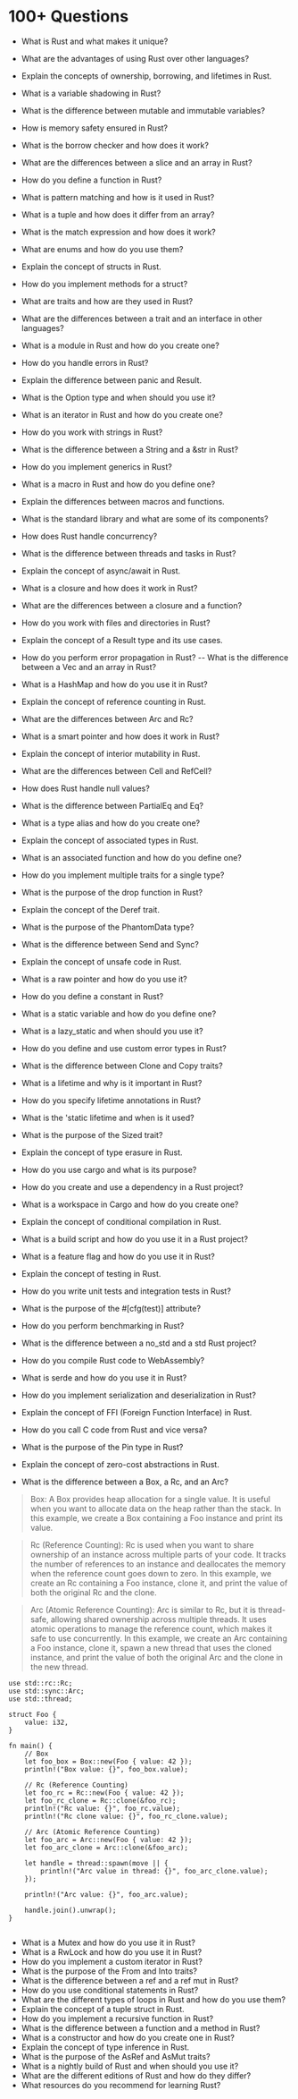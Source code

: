 # 100+ Questions

- What is Rust and what makes it unique?

- What are the advantages of using Rust over other languages?

- Explain the concepts of ownership, borrowing, and lifetimes in Rust.

- What is a variable shadowing in Rust?

- What is the difference between mutable and immutable variables?

- How is memory safety ensured in Rust?

- What is the borrow checker and how does it work?

- What are the differences between a slice and an array in Rust?
- How do you define a function in Rust?
- What is pattern matching and how is it used in Rust?
- What is a tuple and how does it differ from an array?
- What is the match expression and how does it work?
- What are enums and how do you use them?
- Explain the concept of structs in Rust.
- How do you implement methods for a struct?
- What are traits and how are they used in Rust?
- What are the differences between a trait and an interface in other languages?
- What is a module in Rust and how do you create one?
- How do you handle errors in Rust?
- Explain the difference between panic and Result.
- What is the Option type and when should you use it?
- What is an iterator in Rust and how do you create one?
- How do you work with strings in Rust?
- What is the difference between a String and a &str in Rust?
- How do you implement generics in Rust?
- What is a macro in Rust and how do you define one?
- Explain the differences between macros and functions.
- What is the standard library and what are some of its components?
- How does Rust handle concurrency?
- What is the difference between threads and tasks in Rust?
- Explain the concept of async/await in Rust.
- What is a closure and how does it work in Rust?
- What are the differences between a closure and a function?
- How do you work with files and directories in Rust?
- Explain the concept of a Result type and its use cases.
- How do you perform error propagation in Rust?
-- What is the difference between a Vec and an array in Rust?
-  What is a HashMap and how do you use it in Rust?
-  Explain the concept of reference counting in Rust.
-  What are the differences between Arc and Rc?
-  What is a smart pointer and how does it work in Rust?
-  Explain the concept of interior mutability in Rust.
-  What are the differences between Cell and RefCell?
-  How does Rust handle null values?
-  What is the difference between PartialEq and Eq?
-  What is a type alias and how do you create one?
-  Explain the concept of associated types in Rust.
-  What is an associated function and how do you define one?
-  How do you implement multiple traits for a single type?
-  What is the purpose of the drop function in Rust?
-  Explain the concept of the Deref trait.
-  What is the purpose of the PhantomData type?
-  What is the difference between Send and Sync?
-  Explain the concept of unsafe code in Rust.
-  What is a raw pointer and how do you use it?
-  How do you define a constant in Rust?
-  What is a static variable and how do you define one?
-  What is a lazy_static and when should you use it?
- How do you define and use custom error types in Rust?
-  What is the difference between Clone and Copy traits?
-  What is a lifetime and why is it important in Rust?
-  How do you specify lifetime annotations in Rust?
-  What is the 'static lifetime and when is it used?
-  What is the purpose of the Sized trait?
-  Explain the concept of type erasure in Rust.
-  How do you use cargo and what is its purpose?
-  How do you create and use a dependency in a Rust project?
-  What is a workspace in Cargo and how do you create one?
-  Explain the concept of conditional compilation in Rust.
-  What is a build script and how do you use it in a Rust project?
-  What is a feature flag and how do you use it in Rust?
-  Explain the concept of testing in Rust.
-  How do you write unit tests and integration tests in Rust?
-  What is the purpose of the #[cfg(test)] attribute?
-  How do you perform benchmarking in Rust?
-  What is the difference between a no_std and a std Rust project?
-  How do you compile Rust code to WebAssembly?
-  What is serde and how do you use it in Rust?
-  How do you implement serialization and deserialization in Rust?
-  Explain the concept of FFI (Foreign Function Interface) in Rust.
-  How do you call C code from Rust and vice versa?
-  What is the purpose of the Pin type in Rust?
-  Explain the concept of zero-cost abstractions in Rust.
-  What is the difference between a Box, a Rc, and an Arc?

<blockquote>
Box: A Box provides heap allocation for a single value. It is useful when you want to allocate data on the heap rather than the stack. In this example, we create a Box containing a Foo instance and print its value.
</blockquote>

<blockquote>
Rc (Reference Counting): Rc is used when you want to share ownership of an instance across multiple parts of your code. It tracks the number of references to an instance and deallocates the memory when the reference count goes down to zero. In this example, we create an Rc containing a Foo instance, clone it, and print the value of both the original Rc and the clone.
</blockquote>

<blockquote>
Arc (Atomic Reference Counting): Arc is similar to Rc, but it is thread-safe, allowing shared ownership across multiple threads. It uses atomic operations to manage the reference count, which makes it safe to use concurrently. In this example, we create an Arc containing a Foo instance, clone it, spawn a new thread that uses the cloned instance, and print the value of both the original Arc and the clone in the new thread.
</blockquote>

```rust,editable
use std::rc::Rc;
use std::sync::Arc;
use std::thread;

struct Foo {
    value: i32,
}

fn main() {
    // Box
    let foo_box = Box::new(Foo { value: 42 });
    println!("Box value: {}", foo_box.value);

    // Rc (Reference Counting)
    let foo_rc = Rc::new(Foo { value: 42 });
    let foo_rc_clone = Rc::clone(&foo_rc);
    println!("Rc value: {}", foo_rc.value);
    println!("Rc clone value: {}", foo_rc_clone.value);

    // Arc (Atomic Reference Counting)
    let foo_arc = Arc::new(Foo { value: 42 });
    let foo_arc_clone = Arc::clone(&foo_arc);

    let handle = thread::spawn(move || {
        println!("Arc value in thread: {}", foo_arc_clone.value);
    });

    println!("Arc value: {}", foo_arc.value);

    handle.join().unwrap();
}


```


-  What is a Mutex and how do you use it in Rust?
-  What is a RwLock and how do you use it in Rust?
-  How do you implement a custom iterator in Rust?
-  What is the purpose of the From and Into traits?
-  What is the difference between a ref and a ref mut in Rust?
-  How do you use conditional statements in Rust?
-  What are the different types of loops in Rust and how do you use them?
-  Explain the concept of a tuple struct in Rust.
-  How do you implement a recursive function in Rust?
-  What is the difference between a function and a method in Rust?
-  What is a constructor and how do you create one in Rust?
-  Explain the concept of type inference in Rust.
-  What is the purpose of the AsRef and AsMut traits?
-  What is a nightly build of Rust and when should you use it?
-  What are the different editions of Rust and how do they differ?
-  What resources do you recommend for learning Rust?




